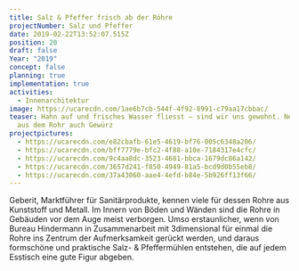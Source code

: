 ```yaml
---
title: Salz & Pfeffer frisch ab der Röhre
projectNumber: Salz und Pfeffer
date: 2019-02-22T13:52:07.515Z
position: 20
draft: false
Year: "2019"
concept: false
planning: true
implementation: true
activities:
  - Innenarchitektur
image: https://ucarecdn.com/1ae6b7cb-544f-4f92-8991-c79aa17cbbac/
teaser: Hahn auf und frisches Wasser fliesst – sind wir uns gewohnt. Neu rieselt
  aus dem Rohr auch Gewürz
projectpictures:
  - https://ucarecdn.com/e82cbafb-61e5-4619-bf76-005c6348a206/
  - https://ucarecdn.com/bff7779e-bfc2-4f88-a10e-7184317e4cfc/
  - https://ucarecdn.com/9c4aa8dc-3523-4681-bbca-1679dc86a142/
  - https://ucarecdn.com/3657d241-f850-4949-81a5-bcd9d0b55eb8/
  - https://ucarecdn.com/37a43060-aae4-4efd-b84e-5b926ff13f66/
---
```

Geberit, Marktführer für Sanitärprodukte, kennen viele für dessen Rohre aus Kunststoff und Metall. Im Innern von Böden und Wänden sind die Rohre in Gebäuden vor dem Auge meist verborgen. Umso erstaunlicher, wenn von Bureau Hindermann in Zusammenarbeit mit 3dimensional für einmal die Rohre ins Zentrum der Aufmerksamkeit gerückt werden, und daraus formschöne und praktische Salz- & Pfeffermühlen entstehen, die auf jedem Esstisch eine gute Figur abgeben.
